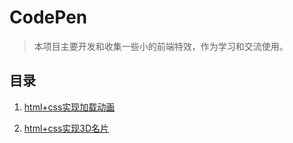 # CodePen

>本项目主要开发和收集一些小的前端特效，作为学习和交流使用。
## 目录 

1. [html+css实现加载动画 ](src/html/加载动画.html)

1. [html+css实现3D名片 ](src/html/3d名片.html)
